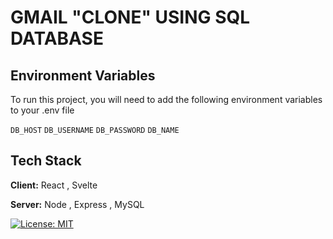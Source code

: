 # GMAIL "CLONE" USING SQL DATABASE

## Environment Variables

To run this project, you will need to add the following environment variables to your .env file

`DB_HOST`
`DB_USERNAME`
`DB_PASSWORD`
`DB_NAME`

## Tech Stack

**Client:** React , Svelte

**Server:** Node , Express , MySQL

[![License: MIT](https://img.shields.io/badge/License-MIT-yellow.svg)](https://opensource.org/licenses/MIT)
